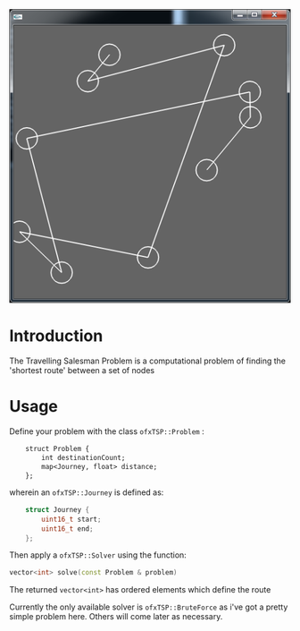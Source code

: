 <img src="https://github.com/elliotwoods/ofxTSP/raw/master/screenshot.png" />

# Introduction

The Travelling Salesman Problem is a computational problem of finding the 'shortest route' between a set of nodes

# Usage

Define your problem with the class `ofxTSP::Problem` :


```
	struct Problem {
		int destinationCount;
		map<Journey, float> distance;
	};
```

wherein an `ofxTSP::Journey` is defined as:


```c++
	struct Journey {
		uint16_t start;
		uint16_t end;
	};
```

Then apply a `ofxTSP::Solver` using the function:


```c++
vector<int> solve(const Problem & problem)
```

The returned `vector<int>` has ordered elements which define the route

Currently the only available solver is `ofxTSP::BruteForce` as i've got a pretty simple problem here. Others will come later as necessary.